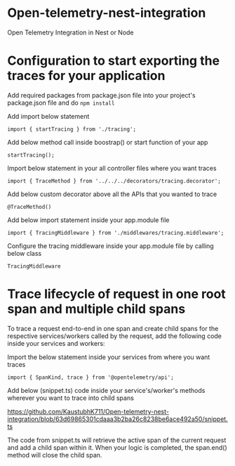 # Open-telemetry-nest-integration
Open Telemetry Integration in Nest or Node


# Configuration to start exporting the traces for your application

Add required packages from package.json file into your project's package.json file and do `npm install`



Add import below statement

`import { startTracing } from './tracing';`

Add below method call inside boostrap() or start function of your app

`startTracing();`

Import below statement in your all controller files where you want traces

`import { TraceMethod } from '../../../decorators/tracing.decorator';`

Add below custom decorator above all the APIs that you wanted to trace

`@TraceMethod()`

Add below import statement inside your app.module file

`import { TracingMiddleware } from './middlewares/tracing.middleware';`

Configure the tracing middleware inside your app.module file by calling below class

`TracingMiddleware`

# Trace lifecycle of request in one root span and multiple child spans

To trace a request end-to-end in one span and create child spans for the respective services/workers called by the request, add the following code inside your services and workers:

Import the below statement inside your services from where you want traces

`import { SpanKind, trace } from '@opentelemetry/api';`

Add below (snippet.ts) code inside your service's/worker's methods wherever you want to trace into child spans

https://github.com/KaustubhK711/Open-telemetry-nest-integration/blob/63d69865301cdaaa3b2ba26c8238be6ace492a50/snippet.ts

The code from snippet.ts will retrieve the active span of the current request and add a child span within it. 
When your logic is completed, the span.end() method will close the child span.
